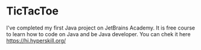 # TicTacToe
I've completed my first Java project on JetBrains Academy. It is free course to learn how to code on Java and be Java developer. You can chek it here https://hi.hyperskill.org/
